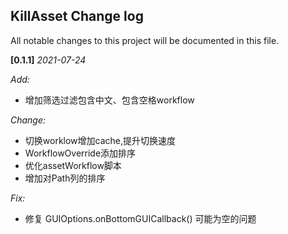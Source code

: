 ## KillAsset Change log
 All notable changes to this project will be documented in this file.

**[0.1.1]** *2021-07-24*

*Add:*
- 增加筛选过滤包含中文、包含空格workflow

*Change:*
- 切换worklow增加cache,提升切换速度
- WorkflowOverride添加排序
- 优化assetWorkflow脚本
- 增加对Path列的排序

*Fix:*
- 修复 GUIOptions.onBottomGUICallback() 可能为空的问题